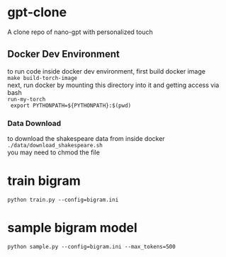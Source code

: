# gpt-clone
A clone repo of nano-gpt with personalized touch

## Docker Dev Environment
to run code inside docker dev environment, first build docker image <br>
```make build-torch-image``` <br>
next, run docker by mounting this directory into it and getting access via bash <br>
```run-my-torch ``` <br>
``` export PYTHONPATH=${PYTHONPATH}:$(pwd)```


### Data Download
to download the shakespeare data from inside docker <br>
```./data/download_shakespeare.sh``` <br> 
you may need to chmod the file


# train bigram
```python train.py --config=bigram.ini```

# sample bigram model
```python sample.py --config=bigram.ini --max_tokens=500```